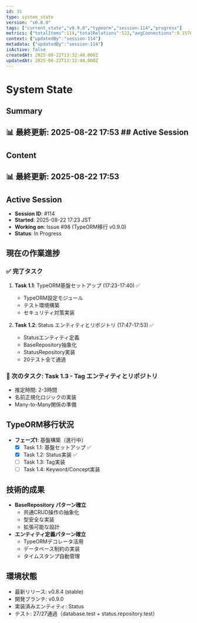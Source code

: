 ```yaml
---
id: 31
type: system_state
version: "v0.8.0"
tags: ["current_state","v0.9.0","typeorm","session-114","progress"]
metrics: {"totalItems":114,"totalRelations":522,"avgConnections":9.157894736842104,"maxConnections":30,"isolatedNodes":2,"timestamp":"2025-08-22T08:54:40.990Z"}
context: {"updatedBy":"session-114"}
metadata: {"updatedBy":"session-114"}
isActive: false
createdAt: 2025-08-22T13:32:40.000Z
updatedAt: 2025-08-22T13:32:40.000Z
---
```


# System State

## Summary

## 📊 最終更新: 2025-08-22 17:53  ## Active Session

## Content

## 📊 最終更新: 2025-08-22 17:53

## Active Session
- **Session ID**: #114
- **Started**: 2025-08-22 17:23 JST
- **Working on**: Issue #98 (TypeORM移行 v0.9.0)
- **Status**: In Progress

## 現在の作業進捗

### ✅ 完了タスク
1. **Task 1.1**: TypeORM基盤セットアップ (17:23-17:40) ✅
   - TypeORM設定モジュール
   - テスト環境構築
   - セキュリティ対策実装

2. **Task 1.2**: Status エンティティとリポジトリ (17:47-17:53) ✅
   - Statusエンティティ定義
   - BaseRepository抽象化
   - StatusRepository実装
   - 20テスト全て通過

### 🚀 次のタスク: Task 1.3 - Tag エンティティとリポジトリ
- 推定時間: 2-3時間
- 名前正規化ロジックの実装
- Many-to-Many関係の準備

## TypeORM移行状況
- **フェーズ1**: 基盤構築（進行中）
  - [x] Task 1.1: 基盤セットアップ ✅
  - [x] Task 1.2: Status実装 ✅
  - [ ] Task 1.3: Tag実装
  - [ ] Task 1.4: Keyword/Concept実装

## 技術的成果
- **BaseRepository パターン確立**
  - 共通CRUD操作の抽象化
  - 型安全な実装
  - 拡張可能な設計
- **エンティティ定義パターン確立**
  - TypeORMデコレータ活用
  - データベース制約の実装
  - タイムスタンプ自動管理

## 環境状態
- 最新リリース: v0.8.4 (stable)
- 開発ブランチ: v0.9.0
- 実装済みエンティティ: Status
- テスト: 27/27通過（database.test + status.repository.test）